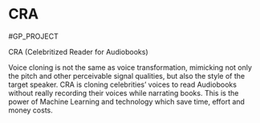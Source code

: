 # CRA
#GP_PROJECT

CRA (Celebritized Reader for Audiobooks)

Voice cloning is not the same as voice transformation, mimicking not only the pitch and other perceivable signal qualities,
but also the style of the target speaker.
CRA is cloning celebrities’ voices to read Audiobooks without really recording their voices while narrating books.
This is the power of Machine Learning and technology which save time, effort and money costs.
